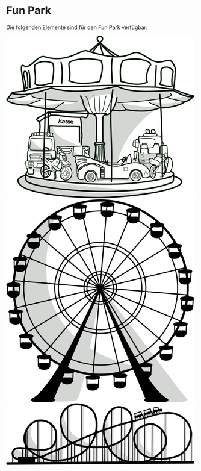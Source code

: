 # Fun Park

Die folgenden Elemente sind für den Fun Park verfügbar:

![carousel][carousel]
![observationwheel][observationwheel]
![rollercoaster][rollercoaster]


[carousel]: https://github.com/mo-schubert/storytellingbox/blob/master/FunPark/Carousel.png "Fun Park - Carousel"

[observationwheel]: https://github.com/mo-schubert/storytellingbox/blob/master/FunPark/ObservationWheel.png "Fun Park - Carousel"

[rollercoaster]: https://github.com/mo-schubert/storytellingbox/blob/master/FunPark/RollerCoaster.png "Fun Park - Carousel"
